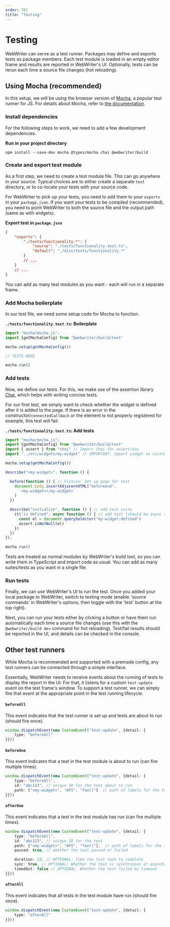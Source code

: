 ```yaml
---
order: 701
title: "Testing"
---
```


# Testing
WebWriter can serve as a test runner. Packages may define and exports tests as package members. Each test module is loaded in an empty editor frame and results are reported in WebWriter's UI. Optionally, tests can be rerun each time a source file changes (hot reloading).

## Using Mocha (recommended)
In this setup, we will be using the browser version of [Mocha](https://mochajs.org/), a popular test runner for JS. For details about Mocha, refer to [the documentation](https://mochajs.org/).

### Install dependencies
For the following steps to work, we need to add a few development dependencies.

**Run in your project directory**
```
npm install --save-dev mocha @types/mocha chai @webwriter/build
```

### Create and export test module
As a first step, we need to create a test module file. This can go anywhere in your source. Typical choices are to either create a separate `test` directory, or to co-locate your tests with your source code.

For WebWriter to pick up your tests, you need to add them to your `exports` in your `package.json`. If you want your tests to be compiled (recommended), you need to point WebWriter to both the source file and the output path (same as with widgets).

**Export test in `package.json`**
```json
{
    "exports": {
        "./tests/functionality.*": {
            "source": "./tests/functionality.test.ts",
            "default": "./dist/tests/functionality.*"
        }
        // ...
    }
    // ...
}
```

You can add as many test modules as you want - each will run in a separate frame.

### Add Mocha boilerplate
In our test file, we need some setup code for Mocha to function. 

**`./tests/functionality.test.ts`: Boilerplate**
```ts
import "mocha/mocha.js";
import {getMochaConfig} from "@webwriter/build/test"

mocha.setup(getMochaConfig())

// TESTS HERE

mocha.run()
```


### Add tests
Now, we define our tests. For this, we make use of the assertion library [Chai](https://www.chaijs.com/), which helps with writing concise tests.

For our first test, we simply want to check whether the widget is defined after it is added to the page. If there is an error in the constructor/`connectedCallback` or the element is not properly registered for example, this test will fail.

**`./tests/functionality.test.ts`: Add tests**
```ts
import "mocha/mocha.js";
import {getMochaConfig} from "@webwriter/build/test"
import { assert } from "chai" // Import Chai for assertions
import "../src/widgets/my-widget" // IMPORTANT: Import widget so custom element is registered!

mocha.setup(getMochaConfig())

describe("<my-widget>", function () {

  before(function () { // Fixture: Set up page for test
    document.body.insertAdjacentHTML("beforeend",
      `<my-widget></my-widget>`
    )
  }) 

  describe("initialize", function () { // add test suite
    it("is defined", async function () { // add test (should be async so it is run after widget has initialized itself)
      const el = document.querySelector("my-widget:defined")
      assert.isNotNull(el)
    })
  })
});

mocha.run()
```

Tests are treated as normal modules by WebWriter's build tool, so you can write them in TypeScript and import code as usual. You can add as many suites/tests as you want in a single file.

### Run tests
Finally, we can use WebWriter's UI to run the test. Once you added your local package to WebWriter, switch to testing mode (enable 'source commands' in WebWriter's options, then toggle with the 'test' button at the top right).

Next, you can run your tests either by clicking a button or have them run automatically each time a source file changes (use this with the `@webwriter/build dev` command for hot reloading). Test/fail results should be reported in the UI, and details can be checked in the console.

## Other test runners
While Mocha is recommended and supported with a premade config, any test runners can be connected through a simple interface.

Essentially, WebWriter needs to receive events about the running of tests to display the report in the UI. For that, it listens for a custom `test-update` event on the test frame's window. To support a test runner, we can simply fire that event at the appropriate point in the test running lifecycle.

#### `beforeAll`
This event indicates that the test runner is set up and tests are about to run (should fire once).
```ts
window.dispatchEvent(new CustomEvent("test-update", {detail: {
    type: "beforeAll"
}}))
```

#### `beforeOne`
This event indicates that a test in the test module is about to run (can fire multiple times).
```ts
window.dispatchEvent(new CustomEvent("test-update", {detail: {
    type: "beforeAll",
    id: "abc123", // unique ID for the test about to run
    path: ["<my-widget>", "API", "foo()"]  // path of labels for the test about to run (shown as a tree in the UI)
}}))
```

#### `afterOne`
This event indicates that a test in the test module has run (can fire multiple times).
```ts
window.dispatchEvent(new CustomEvent("test-update", {detail: {
    type: "beforeAll",
    id: "abc123", // unique ID for the test
    path: ["<my-widget>", "API", "foo()"],  // path of labels for the test (shown as a tree in the UI)
    passed: true, // whether the test passed or failed

    duration: 23, // OPTIONAL: Time the test took to complete
    sync: true, // OPTIONAL: Whether the test is synchronous or asynchronous code
    timedOut: false // OPTIONAL: Whether the test failed by timeout
}}))
```

#### `afterAll`
This event indicates that all tests in the test module have run (should fire once).
```ts
window.dispatchEvent(new CustomEvent("test-update", {detail: {
    type: "afterAll"
}}))
```